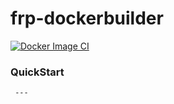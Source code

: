 # frp-dockerbuilder
[![Docker Image CI](https://github.com/zhaoyi48/frp-dockerbuilder/actions/workflows/docker-image.yml/badge.svg)](https://github.com/zhaoyi48/frp-dockerbuilder/actions/workflows/docker-image.yml)

### QuickStart
```
 ---
```
